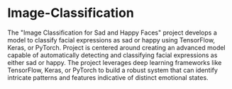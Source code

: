 # Image-Classification
The "Image Classification for Sad and Happy Faces" project develops a model to classify facial expressions as sad or happy using TensorFlow, Keras, or PyTorch.
Project is centered around creating an advanced model capable of automatically detecting and classifying facial expressions as either sad or happy. The project leverages deep learning frameworks like TensorFlow, Keras, or PyTorch to build a robust system that can identify intricate patterns and features indicative of distinct emotional states. 
